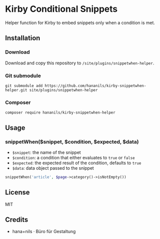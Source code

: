 # Kirby Conditional Snippets

Helper function for Kirby to embed snippets only when a condition is met.

## Installation

### Download

Download and copy this repository to `/site/plugins/snippetwhen-helper`.

### Git submodule

```
git submodule add https://github.com/hananils/kirby-snippetwhen-helper.git site/plugins/snippetwhen-helper
```

### Composer

```
composer require hananils/kirby-snippetwhen-helper
```

## Usage

### snippetWhen($snippet, $condition, $expected, $data)

- `$snippet`: the name of the snippet
- `$condition`: a condition that either evaluates to `true` or `false`
- `$expected`: the expected result of the condition, defaults to `true`
- `$data`: data object passed to the snippet

```php
snippetWhen('article', $page->category()->isNotEmpty())
```

## License

MIT

## Credits

- hana+nils · Büro für Gestaltung
